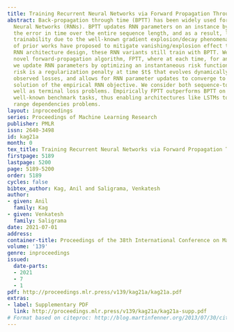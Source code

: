 ```yaml
---
title: Training Recurrent Neural Networks via Forward Propagation Through Time
abstract: Back-propagation through time (BPTT) has been widely used for training Recurrent
  Neural Networks (RNNs). BPTT updates RNN parameters on an instance by back-propagating
  the error in time over the entire sequence length, and as a result, leads to poor
  trainability due to the well-known gradient explosion/decay phenomena. While a number
  of prior works have proposed to mitigate vanishing/explosion effect through careful
  RNN architecture design, these RNN variants still train with BPTT. We propose a
  novel forward-propagation algorithm, FPTT, where at each time, for an instance,
  we update RNN parameters by optimizing an instantaneous risk function. Our proposed
  risk is a regularization penalty at time $t$ that evolves dynamically based on previously
  observed losses, and allows for RNN parameter updates to converge to a stationary
  solution of the empirical RNN objective. We consider both sequence-to-sequence as
  well as terminal loss problems. Empirically FPTT outperforms BPTT on a number of
  well-known benchmark tasks, thus enabling architectures like LSTMs to solve long
  range dependencies problems.
layout: inproceedings
series: Proceedings of Machine Learning Research
publisher: PMLR
issn: 2640-3498
id: kag21a
month: 0
tex_title: Training Recurrent Neural Networks via Forward Propagation Through Time
firstpage: 5189
lastpage: 5200
page: 5189-5200
order: 5189
cycles: false
bibtex_author: Kag, Anil and Saligrama, Venkatesh
author:
- given: Anil
  family: Kag
- given: Venkatesh
  family: Saligrama
date: 2021-07-01
address:
container-title: Proceedings of the 38th International Conference on Machine Learning
volume: '139'
genre: inproceedings
issued:
  date-parts:
  - 2021
  - 7
  - 1
pdf: http://proceedings.mlr.press/v139/kag21a/kag21a.pdf
extras:
- label: Supplementary PDF
  link: http://proceedings.mlr.press/v139/kag21a/kag21a-supp.pdf
# Format based on citeproc: http://blog.martinfenner.org/2013/07/30/citeproc-yaml-for-bibliographies/
---
```

